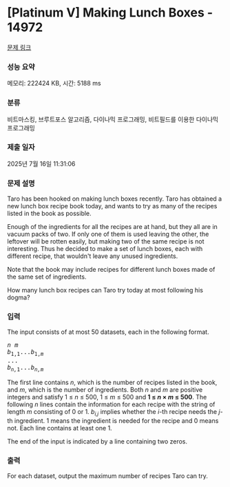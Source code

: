 # [Platinum V] Making Lunch Boxes - 14972 

[문제 링크](https://www.acmicpc.net/problem/14972) 

### 성능 요약

메모리: 222424 KB, 시간: 5188 ms

### 분류

비트마스킹, 브루트포스 알고리즘, 다이나믹 프로그래밍, 비트필드를 이용한 다이나믹 프로그래밍

### 제출 일자

2025년 7월 16일 11:31:06

### 문제 설명

<p>Taro has been hooked on making lunch boxes recently. Taro has obtained a new lunch box recipe book today, and wants to try as many of the recipes listed in the book as possible.</p>

<p>Enough of the ingredients for all the recipes are at hand, but they all are in vacuum packs of two. If only one of them is used leaving the other, the leftover will be rotten easily, but making two of the same recipe is not interesting. Thus he decided to make a set of lunch boxes, each with different recipe, that wouldn't leave any unused ingredients.</p>

<p>Note that the book may include recipes for different lunch boxes made of the same set of ingredients.</p>

<p>How many lunch box recipes can Taro try today at most following his dogma?</p>

### 입력 

 <p>The input consists of at most 50 datasets, each in the following format.</p>

<pre><em>n</em> <em>m</em>
<em>b</em><sub>1,1</sub>...<em>b</em><sub>1,<em>m</em></sub> 
... 
<em>b</em><sub><em>n,</em>1</sub>...<em>b</em><sub><em>n,m</em></sub> 
</pre>

<p>The first line contains <em>n</em>, which is the number of recipes listed in the book, and <em>m</em>, which is the number of ingredients. Both <em>n</em> and <em>m</em> are positive integers and satisfy 1 ≤ <em>n</em> ≤ 500, 1 ≤ <em>m</em> ≤ 500 and <strong>1 ≤ <em>n</em> × <em>m</em> ≤ 500</strong>. The following <em>n</em> lines contain the information for each recipe with the string of length <em>m</em> consisting of 0 or 1. <em>b<sub>i,j</sub></em> implies whether the <em>i</em>-th recipe needs the <em>j</em>-th ingredient. 1 means the ingredient is needed for the recipe and 0 means not. Each line contains at least one 1.</p>

<p>The end of the input is indicated by a line containing two zeros.</p>

### 출력 

 <p>For each dataset, output the maximum number of recipes Taro can try.</p>

